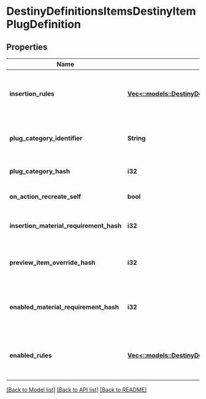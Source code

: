# DestinyDefinitionsItemsDestinyItemPlugDefinition

## Properties
Name | Type | Description | Notes
------------ | ------------- | ------------- | -------------
**insertion_rules** | [**Vec<::models::DestinyDefinitionsItemsDestinyPlugRuleDefinition>**](Destiny.Definitions.Items.DestinyPlugRuleDefinition.md) | The rules around when this plug can be inserted into a socket, aside from the socket&#39;s individual restrictions.  The live data DestinyItemPlugComponent.insertFailIndexes will be an index into this array, so you can pull out the failure strings appropriate for the user. | [optional] [default to null]
**plug_category_identifier** | **String** | The string identifier for the plug&#39;s category. Use the socket&#39;s DestinySocketTypeDefinition.plugWhitelist to determine whether this plug can be inserted into the socket. | [optional] [default to null]
**plug_category_hash** | **i32** | The hash for the plugCategoryIdentifier. You can use this instead if you wish: I put both in the definition for debugging purposes. | [optional] [default to null]
**on_action_recreate_self** | **bool** | If you successfully socket the item, this will determine whether or not you get \&quot;refunded\&quot; on the plug. | [optional] [default to null]
**insertion_material_requirement_hash** | **i32** | If inserting this plug requires materials, this is the hash identifier for looking up the DestinyMaterialRequirementSetDefinition for those requirements. | [optional] [default to null]
**preview_item_override_hash** | **i32** | In the game, if you&#39;re inspecting a plug item directly, this will be the item shown with the plug attached. Look up the DestinyInventoryItemDefinition for this hash for the item. | [optional] [default to null]
**enabled_material_requirement_hash** | **i32** | It&#39;s not enough for the plug to be inserted. It has to be enabled as well. For it to be enabled, it may require materials. This is the hash identifier for the DestinyMaterialRequirementSetDefinition for those requirements, if there is one. | [optional] [default to null]
**enabled_rules** | [**Vec<::models::DestinyDefinitionsItemsDestinyPlugRuleDefinition>**](Destiny.Definitions.Items.DestinyPlugRuleDefinition.md) | The rules around whether the plug, once inserted, is enabled and providing its benefits.  The live data DestinyItemPlugComponent.enableFailIndexes will be an index into this array, so you can pull out the failure strings appropriate for the user. | [optional] [default to null]

[[Back to Model list]](../README.md#documentation-for-models) [[Back to API list]](../README.md#documentation-for-api-endpoints) [[Back to README]](../README.md)


